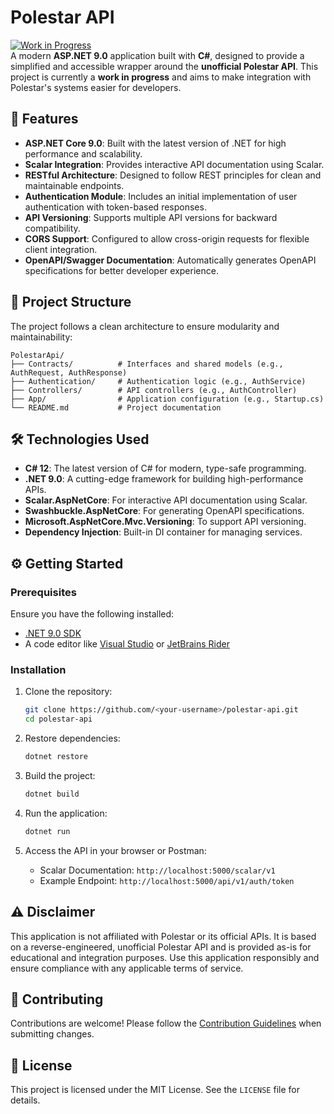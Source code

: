 # Polestar API

[![Work in Progress](https://img.shields.io/badge/status-WIP-orange)](https://github.com/)  
A modern **ASP.NET 9.0** application built with **C#**, designed to provide a simplified and 
accessible wrapper around the **unofficial Polestar API**. This project is currently a 
**work in progress** and aims to make integration with Polestar's systems easier for developers.


## 🚀 Features

- **ASP.NET Core 9.0**: Built with the latest version of .NET for high performance and scalability.
- **Scalar Integration**: Provides interactive API documentation using Scalar.
- **RESTful Architecture**: Designed to follow REST principles for clean and maintainable endpoints.
- **Authentication Module**: Includes an initial implementation of user authentication with 
  token-based responses.
- **API Versioning**: Supports multiple API versions for backward compatibility.
- **CORS Support**: Configured to allow cross-origin requests for flexible client integration.
- **OpenAPI/Swagger Documentation**: Automatically generates OpenAPI specifications for better 
  developer experience.


## 📂 Project Structure

The project follows a clean architecture to ensure modularity and maintainability:

```
PolestarApi/
├── Contracts/          # Interfaces and shared models (e.g., AuthRequest, AuthResponse)
├── Authentication/     # Authentication logic (e.g., AuthService)
├── Controllers/        # API controllers (e.g., AuthController)
├── App/                # Application configuration (e.g., Startup.cs)
└── README.md           # Project documentation
```


## 🛠️ Technologies Used

- **C# 12**: The latest version of C# for modern, type-safe programming.
- **.NET 9.0**: A cutting-edge framework for building high-performance APIs.
- **Scalar.AspNetCore**: For interactive API documentation using Scalar.
- **Swashbuckle.AspNetCore**: For generating OpenAPI specifications.
- **Microsoft.AspNetCore.Mvc.Versioning**: To support API versioning.
- **Dependency Injection**: Built-in DI container for managing services.


## ⚙️ Getting Started

### Prerequisites

Ensure you have the following installed:
- [.NET 9.0 SDK](https://dotnet.microsoft.com/download/dotnet/9.0)
- A code editor like [Visual Studio](https://visualstudio.microsoft.com/) or 
  [JetBrains Rider](https://www.jetbrains.com/rider/)

### Installation

1. Clone the repository:
   ```bash
   git clone https://github.com/<your-username>/polestar-api.git
   cd polestar-api
   ```

2. Restore dependencies:
   ```bash
   dotnet restore
   ```

3. Build the project:
   ```bash
   dotnet build
   ```

4. Run the application:
   ```bash
   dotnet run
   ```

5. Access the API in your browser or Postman:
   - Scalar Documentation: `http://localhost:5000/scalar/v1`
   - Example Endpoint: `http://localhost:5000/api/v1/auth/token`


## ⚠️ Disclaimer

This application is not affiliated with Polestar or its official APIs. It is based on a 
reverse-engineered, unofficial Polestar API and is provided as-is for educational and integration 
purposes. Use this application responsibly and ensure compliance with any applicable terms of service.


## 🤝 Contributing

Contributions are welcome! Please follow the [Contribution Guidelines](CONTRIBUTING.md) when 
submitting changes.


## 📄 License

This project is licensed under the MIT License. See the `LICENSE` file for details.
